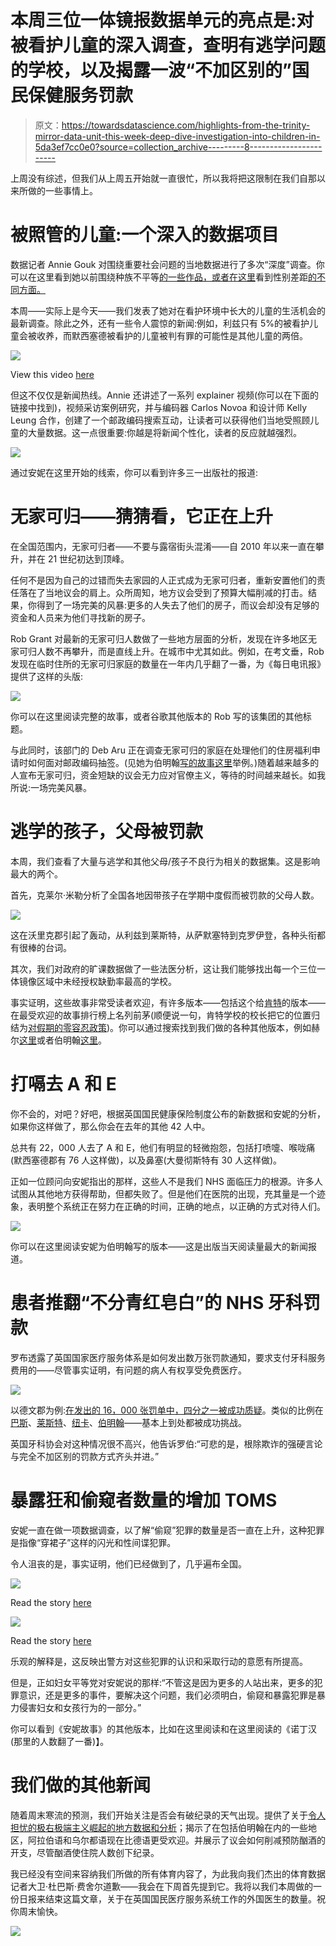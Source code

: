 # 本周三位一体镜报数据单元的亮点是:对被看护儿童的深入调查，查明有逃学问题的学校，以及揭露一波“不加区别的”国民保健服务罚款

> 原文：<https://towardsdatascience.com/highlights-from-the-trinity-mirror-data-unit-this-week-deep-dive-investigation-into-children-in-5da3ef7cc0e0?source=collection_archive---------8----------------------->

上周没有综述，但我们从上周五开始就一直很忙，所以我将把这限制在我们自那以来所做的一些事情上。

# 被照管的儿童:一个深入的数据项目

数据记者 Annie Gouk 对围绕重要社会问题的当地数据进行了多次“深度”调查。你可以在这里看到她以前围绕种族不平等[的一些作品，或者在这里](https://www.manchestereveningnews.co.uk/news/greater-manchester-news/racial-inequality-manchester-hard-facts-12730531)看到性别差距[的不同方面。](http://genderdivide.chroniclelive.co.uk/index.html?reload)

本周——实际上是今天——我们发表了她对在看护环境中长大的儿童的生活机会的最新调查。除此之外，还有一些令人震惊的新闻:例如，利兹只有 5%的被看护儿童会被收养，而默西塞德被看护的儿童被判有罪的可能性是其他儿童的两倍。

![](img/9b1df837b42e2333d48644eb4119d732.png)

View this video [here](https://www.liverpoolecho.co.uk/news/liverpool-news/children-care-twice-likely-convicted-14474535)

但这不仅仅是新闻热线。Annie 还讲述了一系列 explainer 视频(你可以在下面的链接中找到)，视频采访案例研究，并与编码器 Carlos Novoa 和设计师 Kelly Leung 合作，创建了一个邮政编码搜索互动，让读者可以获得他们当地受照顾儿童的大量数据。这一点很重要:你越是将新闻个性化，读者的反应就越强烈。

![](img/9813df55f3a42fd543aec1ecd42c5332.png)

通过安妮在这里开始的线索，你可以看到许多三一出版社的报道:

# 无家可归——猜猜看，它正在上升

在全国范围内，无家可归者——不要与露宿街头混淆——自 2010 年以来一直在攀升，并在 21 世纪初达到顶峰。

任何不是因为自己的过错而失去家园的人正式成为无家可归者，重新安置他们的责任落在了当地议会的肩上。众所周知，地方议会受到了预算大幅削减的打击。结果，你得到了一场完美的风暴:更多的人失去了他们的房子，而议会却没有足够的资金和人员来为他们寻找新的房子。

Rob Grant 对最新的无家可归人数做了一些地方层面的分析，发现在许多地区无家可归人数不再攀升，而是直线上升。在城市中尤其如此。例如，在考文垂，Rob 发现在临时住所的无家可归家庭的数量在一年内几乎翻了一番，为《每日电讯报》提供了这样的头版:

![](img/56d12e921dc57faf79ef487537fd363c.png)

你可以在这里阅读完整的故事，或者谷歌其他版本的 Rob 写的该集团的其他标题。

与此同时，该部门的 Deb Aru 正在调查无家可归的家庭在处理他们的住房福利申请时如何面对邮政编码抽签。(见她为伯明翰[写的故事这里](https://www.birminghampost.co.uk/news/regional-affairs/west-midlands-councils-risking-homelessness-14458931)举例。)随着越来越多的人宣布无家可归，资金短缺的议会无力应对官僚主义，等待的时间越来越长。如我所说:一场完美风暴。

# 逃学的孩子，父母被罚款

本周，我们查看了大量与逃学和其他父母/孩子不良行为相关的数据集。这是影响最大的两个。

首先，克莱尔·米勒分析了全国各地因带孩子在学期中度假而被罚款的父母人数。

![](img/c98d64c2eb1f185cd6bb61ced133a518.png)

这在沃里克郡引起了轰动，从利兹到莱斯特，从萨默塞特到克罗伊登，各种头衔都有很棒的台词。

其次，我们对政府的旷课数据做了一些法医分析，这让我们能够找出每一个三位一体镜像区域中未经授权缺勤率最高的学校。

事实证明，这些故事非常受读者欢迎，有许多版本——包括这个给[肯特](https://www.kentlive.news/news/kent-news/schools-kent-highest-unauthorised-absence-1380095)的版本——在最受欢迎的故事排行榜上名列前茅(顺便说一句，肯特学校的校长把它的位置归结为[对假期的零容忍政策](https://www.kentlive.news/news/kent-news/head-teacher-explained-hartsdown-academy-1396424))。你可以通过搜索找到我们做的各种其他版本，例如赫尔[这里](https://www.hulldailymail.co.uk/news/education/truancy-figures-hull-schools-2018-1361600)或者伯明翰[这里](https://www.birminghammail.co.uk/news/midlands-news/schools-birmingham-best-worst-attendance-14454534)。

# 打嗝去 A 和 E

你不会的，对吧？好吧，根据英国国民健康保险制度公布的新数据和安妮的分析，如果你这样做了，那么你会在去年的其他 42 人中。

总共有 22，000 人去了 A 和 E，他们有明显的轻微抱怨，包括打喷嚏、喉咙痛(默西塞德郡有 76 人这样做)，以及鼻塞(大曼彻斯特有 30 人这样做)。

正如一位顾问向安妮指出的那样，这些人不是我们 NHS 面临压力的根源。许多人试图从其他地方获得帮助，但都失败了。但是他们在医院的出现，充其量是一个迹象，表明整个系统正在努力在正确的时间，正确的地点，以正确的方式对待人们。

![](img/809af66411691b7eb3126e4adf4be734.png)

你可以在这里阅读安妮为伯明翰写的版本——这是出版当天阅读量最大的新闻报道。

# 患者推翻“不分青红皂白”的 NHS 牙科罚款

罗布透露了英国国家医疗服务体系是如何发出数万张罚款通知，要求支付牙科服务费用的——尽管事实证明，有问题的病人有权享受免费医疗。

![](img/affe550acc0ff8bf1af29cb3061eac67.png)

以德文郡为例:[在发出的 16，000 张罚单中，四分之一被成功质疑](https://www.devonlive.com/news/devon-news/thousands-devon-wrongly-fined-dodging-1397051)。类似的比例在[巴斯](https://www.somersetlive.co.uk/news/somerset-news/exclusive-nhs-wrongly-demanding-payment-1397509)、[莱斯特](https://www.leicestermercury.co.uk/news/health/nhs-wrongly-demanding-payment-dentistry-1397394)、[纽卡](https://www.chroniclelive.co.uk/news/north-east-news/you-paying-visit-dentist-could-14472225)、[伯明翰](https://www.birminghammail.co.uk/news/health/nhs-wrongly-demanding-payment-dentistry-14469254)——基本上到处都被成功挑战。

英国牙科协会对这种情况很不高兴，他告诉罗伯:“可悲的是，根除欺诈的强硬言论与完全不加区别的罚款方式齐头并进。”

# 暴露狂和偷窥者数量的增加 TOMS

安妮一直在做一项数据调查，以了解“偷窥”犯罪的数量是否一直在上升，这种犯罪是指像“穿裙子”这样的闪光和性间谍犯罪。

令人沮丧的是，事实证明，他们已经做到了，几乎遍布全国。

![](img/8327c781ec09937043d2cf99a9847267.png)

Read the story [here](https://www.plymouthherald.co.uk/news/plymouth-news/flashers-peeping-toms-rise-plymouth-1382093)

![](img/9cb96d9ac96de1ce2249d087f7c64788.png)

Read the story [here](https://www.walesonline.co.uk/news/wales-news/welsh-hotspots-flashers-peeping-toms-14457965)

乐观的解释是，这反映出警方对这些犯罪的认识和采取行动的意愿有所提高。

但是，正如妇女平等党对安妮说的那样:“不管这是因为更多的人站出来，更多的犯罪意识，还是更多的事件，要解决这个问题，我们必须明白，偷窥和暴露犯罪是暴力侵害妇女和女孩行为的一部分。”

你可以看到《安妮故事》的其他版本，比如在这里阅读和在这里阅读的《诺丁汉(那里的人数翻了一番)】。

# 我们做的其他新闻

随着周末寒流的预测，我们开始关注是否会有破纪录的天气出现。提供了关于[令人担忧的极右极端主义崛起的地方数据和分析](https://www.derbytelegraph.co.uk/news/local-news/rising-right-wing-extremism-referrals-1388959)；揭示了在包括伯明翰在内的一些地区，阿拉伯语和乌尔都语现在比德语更受欢迎。并展示了议会如何削减预防酗酒的开支，尽管酗酒使住院人数创下纪录。

我已经没有空间来容纳我们所做的所有体育内容了，为此我向我们杰出的体育数据记者大卫·杜巴斯·费舍尔道歉——我会在下周首先提到它。我将以我们本周做的一份日报来结束这篇文章，关于在英国国民医疗服务系统工作的外国医生的数量。祝你周末愉快。

![](img/036c8085b03f2beea7f2d4432cbfd6b8.png)
